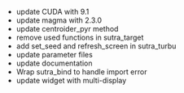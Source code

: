 * update CUDA with 9.1
* update magma with 2.3.0
* update centroider_pyr method
* remove used functions in sutra_target
* add set_seed and refresh_screen in sutra_turbu
* update parameter files
* update documentation
* Wrap sutra_bind to handle import error
* update widget with multi-display
